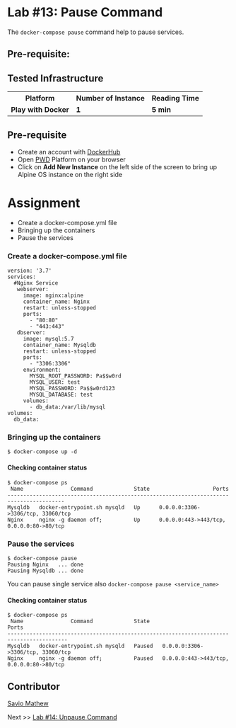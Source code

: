 # Lab #13: Pause Command
The `docker-compose pause` command help to pause services.

## Pre-requisite:

## Tested Infrastructure

<table class="tg">
  <tr>
    <th class="tg-yw4l"><b>Platform</b></th>
    <th class="tg-yw4l"><b>Number of Instance</b></th>
    <th class="tg-yw4l"><b>Reading Time</b></th>
    
  </tr>
  <tr>
    <td class="tg-yw4l"><b> Play with Docker</b></td>
    <td class="tg-yw4l"><b>1</b></td>
    <td class="tg-yw4l"><b>5 min</b></td>
    
  </tr>
  
</table>

## Pre-requisite

- Create an account with [DockerHub](https://hub.docker.com)
- Open [PWD](https://labs.play-with-docker.com/) Platform on your browser 
- Click on **Add New Instance** on the left side of the screen to bring up Alpine OS instance on the right side

# Assignment
- Create a docker-compose.yml file
- Bringing up the containers
- Pause the services

### Create a docker-compose.yml file
```
version: '3.7'
services:
  #Nginx Service
   webserver:
     image: nginx:alpine
     container_name: Nginx
     restart: unless-stopped
     ports:
       - "80:80"
       - "443:443"
   dbserver:
     image: mysql:5.7
     container_name: Mysqldb
     restart: unless-stopped
     ports:
       - "3306:3306"
     environment:
       MYSQL_ROOT_PASSWORD: Pa$$w0rd
       MYSQL_USER: test
       MYSQL_PASSWORD: Pa$$w0rd123
       MYSQL_DATABASE: test 
     volumes:
       - db_data:/var/lib/mysql
volumes:
  db_data:
```

### Bringing up the containers
```
$ docker-compose up -d
```

#### Checking container status
```
$ docker-compose ps
 Name               Command             State                    Ports                  
----------------------------------------------------------------------------------------
Mysqldb   docker-entrypoint.sh mysqld   Up      0.0.0.0:3306->3306/tcp, 33060/tcp       
Nginx     nginx -g daemon off;          Up      0.0.0.0:443->443/tcp, 0.0.0.0:80->80/tcp   
```

### Pause the services
```
$ docker-compose pause
Pausing Nginx   ... done
Pausing Mysqldb ... done
```
You can pause single service also `docker-compose pause <service_name>`
#### Checking container status
```
$ docker-compose ps
 Name               Command             State                     Ports                  
-----------------------------------------------------------------------------------------
Mysqldb   docker-entrypoint.sh mysqld   Paused   0.0.0.0:3306->3306/tcp, 33060/tcp       
Nginx     nginx -g daemon off;          Paused   0.0.0.0:443->443/tcp, 0.0.0.0:80->80/tcp
```

## Contributor
[Savio Mathew](https://www.linkedin.com/in/saviovettoor)

Next >> [Lab #14: Unpause Command](http://dockerlabs.collabnix.com/intermediate/workshop/DockerCompose/unpause_command.html)
